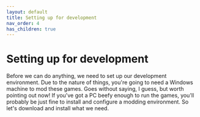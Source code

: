 ```yaml
---
layout: default
title: Setting up for development
nav_order: 4
has_children: true
---
```


# Setting up for development

Before we can do anything, we need to set up our development environment. Due to the nature of things, you're going to need a Windows machine to mod these games. Goes without saying, I guess, but worth pointing out now! If you've got a PC beefy enough to run the games, you'll probably be just fine to install and configure a modding environment. So let's download and install what we need.

